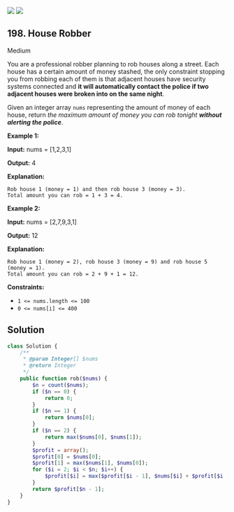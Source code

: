 [![](https://img.shields.io/github/stars/LeetCode-in-Php/LeetCode-in-Php?label=Stars&style=flat-square)](https://github.com/LeetCode-in-Php/LeetCode-in-Php)
[![](https://img.shields.io/github/forks/LeetCode-in-Php/LeetCode-in-Php?label=Fork%20me%20on%20GitHub%20&style=flat-square)](https://github.com/LeetCode-in-Php/LeetCode-in-Php/fork)

## 198\. House Robber

Medium

You are a professional robber planning to rob houses along a street. Each house has a certain amount of money stashed, the only constraint stopping you from robbing each of them is that adjacent houses have security systems connected and **it will automatically contact the police if two adjacent houses were broken into on the same night**.

Given an integer array `nums` representing the amount of money of each house, return _the maximum amount of money you can rob tonight **without alerting the police**_.

**Example 1:**

**Input:** nums = [1,2,3,1]

**Output:** 4

**Explanation:**

    Rob house 1 (money = 1) and then rob house 3 (money = 3).
    Total amount you can rob = 1 + 3 = 4. 

**Example 2:**

**Input:** nums = [2,7,9,3,1]

**Output:** 12

**Explanation:**

    Rob house 1 (money = 2), rob house 3 (money = 9) and rob house 5 (money = 1).
    Total amount you can rob = 2 + 9 + 1 = 12. 

**Constraints:**

*   `1 <= nums.length <= 100`
*   `0 <= nums[i] <= 400`

## Solution

```php
class Solution {
    /**
     * @param Integer[] $nums
     * @return Integer
     */
    public function rob($nums) {
        $n = count($nums);
        if ($n == 0) {
            return 0;
        }
        if ($n == 1) {
            return $nums[0];
        }
        if ($n == 2) {
            return max($nums[0], $nums[1]);
        }
        $profit = array();
        $profit[0] = $nums[0];
        $profit[1] = max($nums[1], $nums[0]);
        for ($i = 2; $i < $n; $i++) {
            $profit[$i] = max($profit[$i - 1], $nums[$i] + $profit[$i - 2]);
        }
        return $profit[$n - 1];
    }
}
```